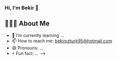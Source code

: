 ### Hi, I'm Bekir 👋

## 👨🏼‍✈️ About Me


- 🌱 I’m currently learning ...
- 📫 How to reach me: bekirozturk95@hotmail.com
- 😄 Pronouns: ...
- ⚡ Fun fact: ...
-->
